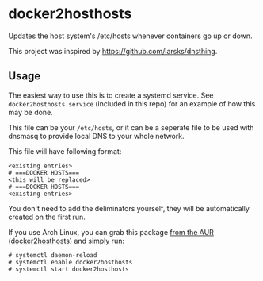 # docker2hosthosts

Updates the host system's /etc/hosts whenever containers go up or down.

This project was inspired by https://github.com/larsks/dnsthing.

## Usage

The easiest way to use this is to create a systemd service. See
`docker2hosthosts.service` (included in this repo) for an example of how this
may be done.

This file can be your `/etc/hosts`, or it can be a seperate file to be used
with dnsmasq to provide local DNS to your whole network.

This file will have following format:

```
<existing entries>
# ===DOCKER HOSTS===
<this will be replaced>
# ===DOCKER HOSTS===
<existing entries>
```

You don't need to add the deliminators yourself, they will be automatically
created on the first run.

If you use Arch Linux, you can grab this package [from the AUR
(docker2hosthosts)][aur-link] and simply run:

```console
# systemctl daemon-reload
# systemctl enable docker2hosthosts
# systemctl start docker2hosthosts
```

[aur-link]: https://aur.archlinux.org/packages/docker2hosthosts/
